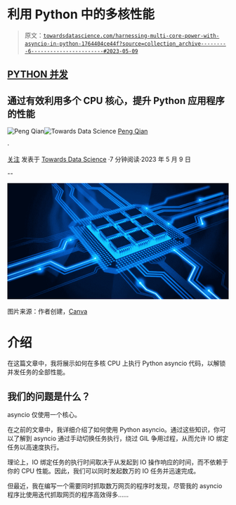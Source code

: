 # 利用 Python 中的多核性能

> 原文：[`towardsdatascience.com/harnessing-multi-core-power-with-asyncio-in-python-1764404ce44f?source=collection_archive---------6-----------------------#2023-05-09`](https://towardsdatascience.com/harnessing-multi-core-power-with-asyncio-in-python-1764404ce44f?source=collection_archive---------6-----------------------#2023-05-09)

## [PYTHON 并发](https://medium.com/@qtalen/list/python-concurrency-2c979347da3b)

## 通过有效利用多个 CPU 核心，提升 Python 应用程序的性能

[](https://qtalen.medium.com/?source=post_page-----1764404ce44f--------------------------------)![Peng Qian](https://qtalen.medium.com/?source=post_page-----1764404ce44f--------------------------------)[](https://towardsdatascience.com/?source=post_page-----1764404ce44f--------------------------------)![Towards Data Science](https://towardsdatascience.com/?source=post_page-----1764404ce44f--------------------------------) [Peng Qian](https://qtalen.medium.com/?source=post_page-----1764404ce44f--------------------------------)

·

[关注](https://medium.com/m/signin?actionUrl=https%3A%2F%2Fmedium.com%2F_%2Fsubscribe%2Fuser%2F8e2fe735546d&operation=register&redirect=https%3A%2F%2Ftowardsdatascience.com%2Fharnessing-multi-core-power-with-asyncio-in-python-1764404ce44f&user=Peng+Qian&userId=8e2fe735546d&source=post_page-8e2fe735546d----1764404ce44f---------------------post_header-----------) 发表于 [Towards Data Science](https://towardsdatascience.com/?source=post_page-----1764404ce44f--------------------------------) ·7 分钟阅读·2023 年 5 月 9 日[](https://medium.com/m/signin?actionUrl=https%3A%2F%2Fmedium.com%2F_%2Fvote%2Ftowards-data-science%2F1764404ce44f&operation=register&redirect=https%3A%2F%2Ftowardsdatascience.com%2Fharnessing-multi-core-power-with-asyncio-in-python-1764404ce44f&user=Peng+Qian&userId=8e2fe735546d&source=-----1764404ce44f---------------------clap_footer-----------)

--

[](https://medium.com/m/signin?actionUrl=https%3A%2F%2Fmedium.com%2F_%2Fbookmark%2Fp%2F1764404ce44f&operation=register&redirect=https%3A%2F%2Ftowardsdatascience.com%2Fharnessing-multi-core-power-with-asyncio-in-python-1764404ce44f&source=-----1764404ce44f---------------------bookmark_footer-----------)![](img/229d20ad602218a5869ea3daecce8616.png)

图片来源：作者创建，[Canva](https://www.canva.com/)

# 介绍

在这篇文章中，我将展示如何在多核 CPU 上执行 Python asyncio 代码，以解锁并发任务的全部性能。

## 我们的问题是什么？

asyncio 仅使用一个核心。

在之前的文章中，我详细介绍了如何使用 Python asyncio。通过这些知识，你可以了解到 asyncio 通过手动切换任务执行，绕过 GIL 争用过程，从而允许 IO 绑定任务以高速度执行。

理论上，IO 绑定任务的执行时间取决于从发起到 IO 操作响应的时间，而不依赖于你的 CPU 性能。因此，我们可以同时发起数万的 IO 任务并迅速完成。

但最近，我在编写一个需要同时抓取数万网页的程序时发现，尽管我的 asyncio 程序比使用迭代抓取网页的程序高效得多……
